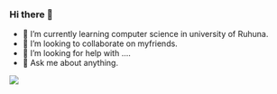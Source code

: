 ### Hi there 👋


- 🌱 I’m currently learning computer science in university of Ruhuna.
- 👯 I’m looking to collaborate on myfriends.
- 🤔 I’m looking for help with ....
- 💬 Ask me about anything.

![](https://www.google.com/imgres?imgurl=https%3A%2F%2Fimages.unsplash.com%2Fphoto-1461749280684-dccba630e2f6%3Fixlib%3Drb-1.2.1%26ixid%3DeyJhcHBfaWQiOjEyMDd9%26w%3D1000%26q%3D80&imgrefurl=https%3A%2F%2Funsplash.com%2Fs%2Fphotos%2Fcoding&tbnid=YDbjk8UMr2jowM&vet=12ahUKEwjC7d_mqpLrAhWFBbcAHdRMA0sQMygBegUIARDYAQ..i&docid=kCWKwglLTq1cAM&w=1000&h=668&q=coding%20images&ved=2ahUKEwjC7d_mqpLrAhWFBbcAHdRMA0sQMygBegUIARDYAQ)
<!--
**nadeeka1996/nadeeka1996** is a ✨ _special_ ✨ repository because its `README.md` (this file) appears on your GitHub profile.

Here are some ideas to get you started:

- 🔭 I’m currently working on ...
- 🌱 I’m currently learning ...
- 👯 I’m looking to collaborate on ...
- 🤔 I’m looking for help with ...
- 💬 Ask me about ...
- 📫 How to reach me: ...
- 😄 Pronouns: ...
- ⚡ Fun fact: ...
-->
